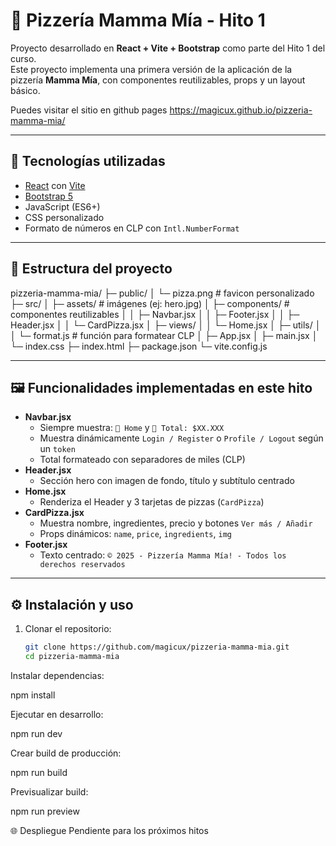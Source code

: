 # 🍕 Pizzería Mamma Mía - Hito 1

Proyecto desarrollado en **React + Vite + Bootstrap** como parte del Hito 1 del curso.  
Este proyecto implementa una primera versión de la aplicación de la pizzería **Mamma Mía**, con componentes reutilizables, props y un layout básico.

Puedes visitar el sitio en github pages https://magicux.github.io/pizzeria-mamma-mia/

---

## 🚀 Tecnologías utilizadas
- [React](https://react.dev/) con [Vite](https://vitejs.dev/)
- [Bootstrap 5](https://getbootstrap.com/)
- JavaScript (ES6+)
- CSS personalizado
- Formato de números en CLP con `Intl.NumberFormat`

---

## 📂 Estructura del proyecto
pizzeria-mamma-mia/
├─ public/
│ └─ pizza.png # favicon personalizado
├─ src/
│ ├─ assets/ # imágenes (ej: hero.jpg)
│ ├─ components/ # componentes reutilizables
│ │ ├─ Navbar.jsx
│ │ ├─ Footer.jsx
│ │ ├─ Header.jsx
│ │ └─ CardPizza.jsx
│ ├─ views/
│ │ └─ Home.jsx
│ ├─ utils/
│ │ └─ format.js # función para formatear CLP
│ ├─ App.jsx
│ ├─ main.jsx
│ └─ index.css
├─ index.html
├─ package.json
└─ vite.config.js


---

## 🖼️ Funcionalidades implementadas en este hito
- **Navbar.jsx**
  - Siempre muestra: `🍕 Home` y `🛒 Total: $XX.XXX`
  - Muestra dinámicamente `Login / Register` o `Profile / Logout` según un `token`
  - Total formateado con separadores de miles (CLP)
- **Header.jsx**
  - Sección hero con imagen de fondo, título y subtítulo centrado
- **Home.jsx**
  - Renderiza el Header y 3 tarjetas de pizzas (`CardPizza`)
- **CardPizza.jsx**
  - Muestra nombre, ingredientes, precio y botones `Ver más / Añadir`
  - Props dinámicos: `name`, `price`, `ingredients`, `img`
- **Footer.jsx**
  - Texto centrado: `© 2025 - Pizzería Mamma Mía! - Todos los derechos reservados`

---

## ⚙️ Instalación y uso

1. Clonar el repositorio:
   ```bash
   git clone https://github.com/magicux/pizzeria-mamma-mia.git
   cd pizzeria-mamma-mia


Instalar dependencias:

npm install


Ejecutar en desarrollo:

npm run dev


Crear build de producción:

npm run build


Previsualizar build:

npm run preview

🌐 Despliegue
Pendiente para los próximos hitos
